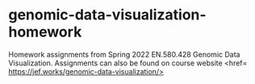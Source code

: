 # genomic-data-visualization-homework

Homework assignments from Spring 2022 EN.580.428 Genomic Data Visualization. Assignments can also be found on course website <href= https://jef.works/genomic-data-visualization/>
